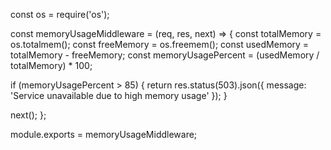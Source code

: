 const os = require('os');

const memoryUsageMiddleware = (req, res, next) => {
  const totalMemory = os.totalmem();
  const freeMemory = os.freemem();
  const usedMemory = totalMemory - freeMemory;
  const memoryUsagePercent = (usedMemory / totalMemory) * 100;

  if (memoryUsagePercent > 85) {
    return res.status(503).json({ message: 'Service unavailable due to high memory usage' });
  }

  next();
};

module.exports = memoryUsageMiddleware;
